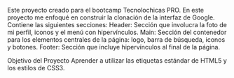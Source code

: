 Este proyecto creado para el bootcamp Tecnolochicas PRO.
En este proyecto me enfoqué en construir la clonación de la interfaz de Google. Contiene las siguientes secciones: Header: Sección que involucra la foto de mi perfil, iconos y el menú con hipervínculos. Main: Sección del contenedor para los elementos centrales de la página: logo, barra de búsqueda, iconos y botones. Footer: Sección que incluye hipervínculos al final de la página.

Objetivo del Proyecto Aprender a utilizar las etiquetas estándar de HTML5 y los estilos de CSS3.
